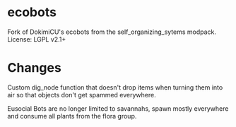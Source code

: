 # ecobots
Fork of DokimiCU's ecobots from the self_organizing_sytems modpack.
License: LGPL v2.1+


# Changes

Custom dig_node function that doesn't drop items when turning them into air so that objects don't get spammed everywhere.

Eusocial Bots are no longer limited to savannahs, spawn mostly everywhere and consume all plants from the flora group.
